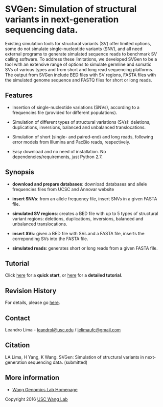 # SVGen: Simulation of structural variants in next-generation sequencing data.

Existing simulation tools for structural variants (SV) offer limited options, some do not simulate single-nucleotide variants (SNV), and all need external programs to generate simulated sequence reads to benchmark SV calling software. To address these limitations, we developed SVGen to be a tool with an extensive range of options to simulate germline and somatic SVs of various types and from short and long read sequencing platforms. The output from SVGen include BED files with SV regions, FASTA files with the simulated genome sequence and FASTQ files for short or long reads.

## Features

* Insertion of single-nucleotide variations (SNVs), according to a frequencies file (provided for different populations).

* Simulation of different types of structural variations (SVs): deletions, duplications, inversions, balanced and unbalanced translocations.

* Simulation of short (single- and paired-end) and long reads, following error models from Illumina and PacBio reads, respectively.

* Easy download and no need of installation. No dependencies/requirements, just Python 2.7.


## Synopsis

* **download and prepare databases**: download databases and allele frequencies files from UCSC and Annovar website

* **insert SNVs**: from an allele frequency file, insert SNVs in a given FASTA file.

* **simulated SV regions**: creates a BED file with up to 5 types of structural variant regions: deletions, duplications, inversions, balanced and unbalanced translocations.

* **insert SVs**: given a BED file with SVs and a FASTA file, inserts the correponding SVs into the FASTA file.

* **simulated reads**: generates short or long reads from a given FASTA file.

## Tutorial

Click [here](https://github.com/WGLab/SVGen/blob/master/docs/TUTORIAL.md) for a **quick start**, or [here](https://github.com/WGLab/SVGen/blob/master/docs/user-guide/manual.md) for a **detailed tutorial**.


## Revision History

For details, please go [here](https://github.com/WGLab/SVGen/commits/master).

## Contact

Leandro Lima - leandrol@usc.edu / lelimaufc@gmail.com



<!-- Please join [SVGen users group](https://groups.google.com/forum/#!forum/svgen-users) for updates! -->

## Citation

LA Lima, H Yang, K Wang. SVGen: Simulation of structural variants in next-generation sequencing data. (submitted)


## More information

<!--* [SVGen Homepage](http://svgen.openbioinformatics.org)-->

* [Wang Genomics Lab Homepage](http://genomics.usc.edu)



Copyright 2016 [USC Wang Lab](http://genomics.usc.edu)
